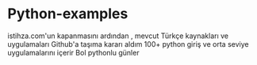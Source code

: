 # Python-examples

istihza.com'un kapanmasını ardından , mevcut Türkçe kaynakları ve uygulamaları Github'a taşıma kararı aldım 
100+ python giriş ve orta seviye uygulamalarını içerir
Bol pythonlu günler 
